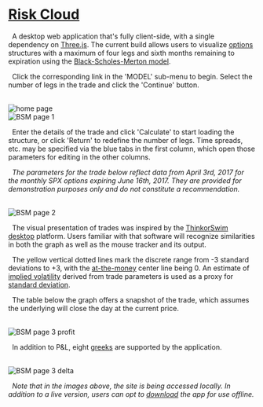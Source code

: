 <a href="http://www.github.com">Risk Cloud</a>
===

&nbsp; A desktop web application that's fully client-side, with a single dependency on <a href="https://github.com/mrdoob/three.js/">Three.js</a>. The current build allows users to visualize <a href="https://en.wikipedia.org/wiki/Option_(finance)">options</a> structures with a maximum of four legs and sixth months remaining to expiration using the <a href="https://en.wikipedia.org/wiki/Black%E2%80%93Scholes_model">Black-Scholes-Merton model</a>.

&nbsp; Click the corresponding link in the 'MODEL' sub-menu to begin. Select the number of legs in the trade and click the 'Continue' button.

<br>
<img width="" alt="home page" src="https://drive.google.com/uc?export=download&id=0B3rehuqgDPeVM2JoaWkwQ1Zqcms">
<br>
<img width="" alt="BSM page 1" src="https://drive.google.com/uc?export=download&id=0B3rehuqgDPeVaXJ0eDh6WEZtNWM">
<br>

&nbsp; Enter the details of the trade and click 'Calculate' to start loading the structure, or click 'Return' to redefine the number of legs. Time spreads, etc. may be specified via the blue tabs in the first column, which open those parameters for editing in the other columns.

&nbsp; <i>The parameters for the trade below reflect data from April 3rd, 2017 for the monthly SPX options expiring June 16th, 2017. They are provided for demonstration purposes only and do not constitute a recommendation.</i>

<br>
<img width="" alt="BSM page 2" src="https://drive.google.com/uc?export=download&id=0B3rehuqgDPeVZU9DMHR6ZkUtQXc">
<br>

&nbsp; The visual presentation of trades was inspired by the <a href="https://www.thinkorswim.com/t/trading.html">ThinkorSwim desktop</a> platform. Users familiar with that software will recognize similarities in both the graph as well as the mouse tracker and its output.

&nbsp; The yellow vertical dotted lines mark the discrete range from -3 standard deviations to +3, with the <a href="https://en.wikipedia.org/wiki/Moneyness">at-the-money</a> center line being 0. An estimate of <a href="https://en.wikipedia.org/wiki/Implied_volatility">implied volatility</a> derived from trade parameters is used as a proxy for <a href="https://en.wikipedia.org/wiki/Standard_deviation">standard deviation</a>.

&nbsp; The table below the graph offers a snapshot of the trade, which assumes the underlying will close the day at the current price.

<br>
<img width="" alt="BSM page 3 profit" src="https://drive.google.com/uc?export=download&id=0B3rehuqgDPeVcTFObFluQVFLbzQ">
<br>

&nbsp; In addition to P&L, eight <a href="https://en.wikipedia.org/wiki/Greeks_(finance)">greeks</a> are supported by the application.

<br>
<img width="" alt="BSM page 3 delta" src="https://drive.google.com/uc?export=download&id=">
<br>

&nbsp; <i>Note that in the images above, the site is being accessed locally. In addition to a live version, users can opt to <a href="https://github.com/Ice101781/risk_cloud/archive/master.zip">download</a> the app for use offline.</i>

